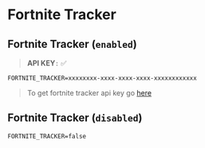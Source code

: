 # Fortnite Tracker

## Fortnite Tracker **(`enabled`)**
> **API KEY**`:` ✅
```
FORTNITE_TRACKER=xxxxxxxx-xxxx-xxxx-xxxx-xxxxxxxxxxxx
```
> To get fortnite tracker api key go [here]()

## Fortnite Tracker **(`disabled`)**
```
FORTNITE_TRACKER=false
```
